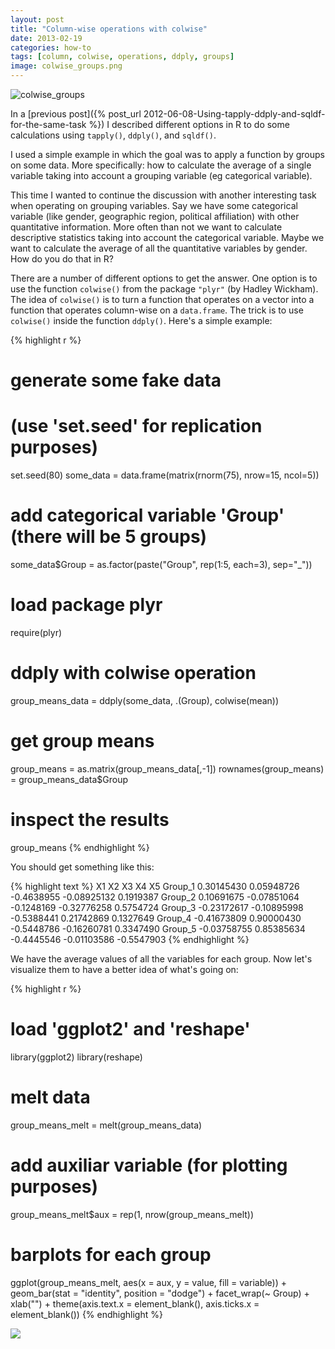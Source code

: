 ```yaml
---
layout: post
title: "Column-wise operations with colwise"
date: 2013-02-19
categories: how-to
tags: [column, colwise, operations, ddply, groups]
image: colwise_groups.png
---
```


<img src="{{ site.baseurl }}/images/blog/colwise_groups.png" title="colwise_groups" />

In a [previous post]({% post_url 2012-06-08-Using-tapply-ddply-and-sqldf-for-the-same-task %}) 
I described different options in R to do some calculations using ```tapply()```, 
```ddply()```, and ```sqldf()```. 

<!--more-->

I used a simple example in which the goal was to apply 
a function by groups on some data. More specifically: how to calculate the average of a 
single variable taking into account a grouping variable (eg categorical variable).

This time I wanted to continue the discussion with another interesting task when 
operating on grouping variables. Say we have some categorical variable (like gender, 
geographic region, political affiliation) with other quantitative information. More 
often than not we want to calculate descriptive statistics taking into account the 
categorical variable. Maybe we want to calculate the average of all the quantitative 
variables by gender. How do you do that in R?

There are a number of different options to get the answer. One option is to use the 
function ```colwise()``` from the package ```"plyr"``` (by Hadley Wickham). The idea of 
```colwise()``` is to turn a function that operates on a vector into a function that 
operates column-wise on a ```data.frame```. The trick is to use ```colwise()``` inside 
the function ```ddply()```. Here's a simple example:

{% highlight r %}
# generate some fake data 
# (use 'set.seed' for replication purposes)
set.seed(80)
some_data = data.frame(matrix(rnorm(75), nrow=15, ncol=5))

# add categorical variable 'Group' (there will be 5 groups)
some_data$Group = as.factor(paste("Group", rep(1:5, each=3), sep="_"))

# load package plyr
require(plyr)

# ddply with colwise operation
group_means_data = ddply(some_data, .(Group), colwise(mean))

# get group means
group_means = as.matrix(group_means_data[,-1])
rownames(group_means) = group_means_data$Group

# inspect the results
group_means
{% endhighlight %}

You should get something like this:

{% highlight text %}
                 X1          X2         X3          X4         X5
Group_1  0.30145430  0.05948726 -0.4638955 -0.08925132  0.1919387
Group_2  0.10691675 -0.07851064 -0.1248169 -0.32776258  0.5754724
Group_3 -0.23172617 -0.10895998 -0.5388441  0.21742869  0.1327649
Group_4 -0.41673809  0.90000430 -0.5448786 -0.16260781  0.3347490
Group_5 -0.03758755  0.85385634 -0.4445546 -0.01103586 -0.5547903
{% endhighlight %}

We have the average values of all the variables for each group. Now let's visualize 
them to have a better idea of what's going on:

{% highlight r %}
# load 'ggplot2' and 'reshape'
library(ggplot2)
library(reshape)

# melt data
group_means_melt = melt(group_means_data)

# add auxiliar variable (for plotting purposes)
group_means_melt$aux = rep(1, nrow(group_means_melt))

# barplots for each group
ggplot(group_means_melt, aes(x = aux, y = value, fill = variable)) + 
  geom_bar(stat = "identity", position = "dodge") + 
  facet_wrap(~ Group) +
  xlab("") +
  theme(axis.text.x = element_blank(),
        axis.ticks.x = element_blank())
{% endhighlight %}

<img src="{{ site.baseurl }}/images/blog/barplot_colwise.png" />
